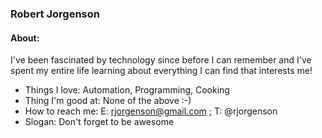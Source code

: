### Robert Jorgenson

#### About:

I've been fascinated by technology since before I can remember and I've spent my entire life learning about everything I can find that interests me!

- Things I love: Automation, Programming, Cooking
- Thing I'm good at: None of the above :-)
- How to reach me: E: rjorgenson@gmail.com ; T: @rjorgenson
- Slogan: Don't forget to be awesome

<!--
**rjorgenson/rjorgenson** is a ✨ _special_ ✨ repository because its `README.md` (this file) appears on your GitHub profile.

Here are some ideas to get you started:

- 🔭 I’m currently working on ...
- 🌱 I’m currently learning ...
- 👯 I’m looking to collaborate on ...
- 🤔 I’m looking for help with ...
- 💬 Ask me about ...
- 📫 How to reach me: ...
- 😄 Pronouns: ...
- ⚡ Fun fact: ...
-->
